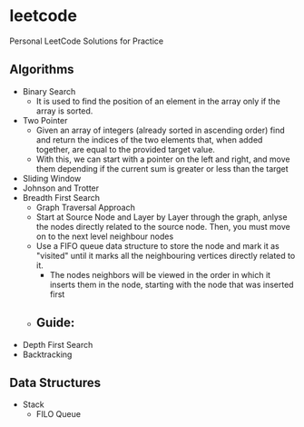 # leetcode
Personal LeetCode Solutions for Practice

## Algorithms

- Binary Search
  - It is used to find the position of an element in the array only if the array is sorted.
- Two Pointer
  - Given an array of integers (already sorted in ascending order) find and return the indices of the two elements that, when added together, are equal to the provided target value.
  - With this, we can start with a pointer on the left and right, and move them depending if the current sum is greater or less than the target 
- Sliding Window
- Johnson and Trotter
- Breadth First Search
  - Graph Traversal Approach
  - Start at Source Node and Layer by Layer through the graph, anlyse the nodes directly related to the source node. Then, you must move on to the next level neighbour nodes
  - Use a FIFO queue data structure to store the node and mark it as "visited" until it marks all the neighbouring vertices directly related to it.
    - The nodes neighbors will be viewed in the order in which it inserts them in the node, starting with the node that was inserted first
  - Guide:
    - 
- Depth First Search
- Backtracking

## Data Structures

- Stack
  - FILO Queue